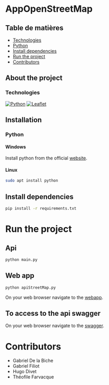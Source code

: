 # AppOpenStreetMap

## Table de matières

* [Technologies](#technologies)
* [Python](#python)
* [Install dependencies](#install-dependencies)
* [Run the project](#run-the-project)
* [Contributors](#contributors)

## About the project

### Technologies
[![Python][Python]][Python-url]
[![Leaflet][Leaflet]][Leaflet-url]

## Installation

### Python

#### Windows

Install python from the official [website](https://www.python.org/ftp/python/3.11.3/python-3.11.3-amd64.exe).

#### Linux

```sh
sudo apt install python
```

## Install dependencies

```sh
pip install -r requirements.txt
```

# Run the project
## Api

```sh
python main.py
```

## Web app

```sh
python apiStreetMap.py
```
On your web browser navigate to the [webapp](http://localhost:5000/).

## To access to the api swagger
On your web browser navigate to the [swagger](http://localhost:8000/).

# Contributors

* Gabriel De la Biche
* Gabriel Filiot
* Hugo Divet
* Théofile Farvacque

[Python]: https://img.shields.io/badge/python-3670A0?style=for-the-badge&logo=python&logoColor=ffdd54
[Python-url]: https://www.python.org/
[Leaflet]: https://img.shields.io/badge/javascript-%23323330.svg?style=for-the-badge&logo=javascript&logoColor=%23F7DF1E
[Leaflet-url]: https://leafletjs.com/
